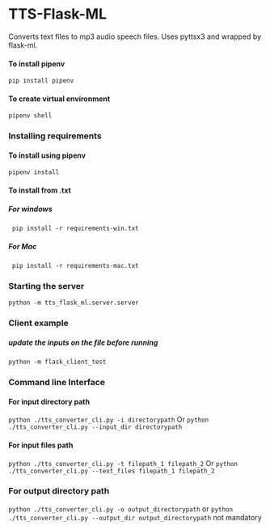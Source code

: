 # TTS-Flask-ML
Converts text files to mp3 audio speech files. Uses pyttsx3 and wrapped by flask-ml.

#### To install pipenv
```pip install pipenv```
#### To create virtual environment
```pipenv shell```

### Installing requirements

#### To install using pipenv 
```pipenv install```

#### To install from .txt
##### For windows 

``` pip install -r requirements-win.txt``` 
##### For Mac

``` pip install -r requirements-mac.txt``` 

### Starting the server
```python -m tts_flask_ml.server.server```

### Client example
##### update the inputs on the file before running
```python -m flask_client_test```

### Command line Interface

#### For input directory path
```python ./tts_converter_cli.py -i directorypath```
Or
```python ./tts_converter_cli.py --input_dir directorypath```

#### For input files path
```python ./tts_converter_cli.py -t filepath_1 filepath_2```
Or
```python ./tts_converter_cli.py --text_files filepath_1 filepath_2```

### For output directory path
```python ./tts_converter_cli.py -o output_directorypath``` 
or 
```python ./tts_converter_cli.py --output_dir output_directorypath``` 
not mandatory



